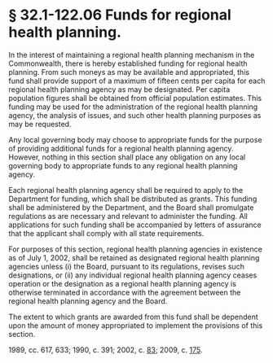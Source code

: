 # § 32.1-122.06 Funds for regional health planning.

<p>In the interest of maintaining a regional health planning mechanism in the Commonwealth, there is hereby established funding for regional health planning. From such moneys as may be available and appropriated, this fund shall provide support of a maximum of fifteen cents per capita for each regional health planning agency as may be designated. Per capita population figures shall be obtained from official population estimates. This funding may be used for the administration of the regional health planning agency, the analysis of issues, and such other health planning purposes as may be requested.</p><p>Any local governing body may choose to appropriate funds for the purpose of providing additional funds for a regional health planning agency. However, nothing in this section shall place any obligation on any local governing body to appropriate funds to any regional health planning agency.</p><p>Each regional health planning agency shall be required to apply to the Department for funding, which shall be distributed as grants. This funding shall be administered by the Department, and the Board shall promulgate regulations as are necessary and relevant to administer the funding. All applications for such funding shall be accompanied by letters of assurance that the applicant shall comply with all state requirements.</p><p>For purposes of this section, regional health planning agencies in existence as of July 1, 2002, shall be retained as designated regional health planning agencies unless (i) the Board, pursuant to its regulations, revises such designations, or (ii) any individual regional health planning agency ceases operation or the designation as a regional health planning agency is otherwise terminated in accordance with the agreement between the regional health planning agency and the Board.</p><p>The extent to which grants are awarded from this fund shall be dependent upon the amount of money appropriated to implement the provisions of this section.</p><p>1989, cc. 617, 633; 1990, c. 391; 2002, c. <a href='http://lis.virginia.gov/cgi-bin/legp604.exe?021+ful+CHAP0083'>83</a>; 2009, c. <a href='http://lis.virginia.gov/cgi-bin/legp604.exe?091+ful+CHAP0175'>175</a>.</p>